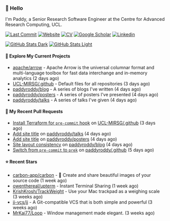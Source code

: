 ### 👋 Hello

I'm Paddy, a Senior Research Software Engineer at the Centre for Advanced
Research Computing, UCL.

[![Last Commit](https://img.shields.io/github/last-commit/paddyroddy/paddyroddy/main?label=updated)](https://github.com/paddyroddy)
[![Website](https://img.shields.io/badge/GitHub%20Pages-222?logo=githubpages&logoColor=fff&style=for-the-badge&style=flat)](https://paddyroddy.github.io)
[![CV](https://img.shields.io/badge/CV-PDF-pink.svg)](https://paddyroddy.github.io/cv)
[![Google Scholar](https://img.shields.io/badge/Google%20Scholar-4285F4?logo=googlescholar&logoColor=fff&style=for-the-badge&style=flat)](https://scholar.google.com/citations?user=OFigHUwAAAAJ)
[![Linkedin](https://img.shields.io/badge/LinkedIn-0A66C2?logo=linkedin&logoColor=fff&style=for-the-badge&style=flat)](https://www.linkedin.com/in/patrickjamesroddy)

[![GitHub Stats Dark](https://github-readme-stats-paddyroddy.vercel.app/api?username=paddyroddy&disable_animations=true&hide_border=true&hide_title=true&include_all_commits=true&rank_icon=github&show=prs_merged,reviews&show_icons=true&theme=tokyonight)](https://github.com/paddyroddy/paddyroddy#gh-dark-mode-only)
[![GitHub Stats Light](https://github-readme-stats-paddyroddy.vercel.app/api?username=paddyroddy&disable_animations=true&hide_border=true&hide_title=true&include_all_commits=true&rank_icon=github&show=prs_merged,reviews&show_icons=true&theme=default)](https://github.com/paddyroddy/paddyroddy#gh-light-mode-only)

#### 👷 Explore My Current Projects

- [apache/arrow](https://github.com/apache/arrow) - Apache Arrow is the universal columnar format and multi-language toolbox for fast data interchange and in-memory analytics
  (2 days ago)
- [UCL-MIRSG/.github](https://github.com/UCL-MIRSG/.github) - Default files for all repositories
  (3 days ago)
- [paddyroddy/blog](https://github.com/paddyroddy/blog) - A series of blogs I&#39;ve written
  (4 days ago)
- [paddyroddy/posters](https://github.com/paddyroddy/posters) - A series of posters I&#39;ve presented
  (4 days ago)
- [paddyroddy/talks](https://github.com/paddyroddy/talks) - A series of talks I&#39;ve given
  (4 days ago)

#### 🔨 My Recent Pull Requests

- [Install Terraform for `pre-commit` hook](https://github.com/UCL-MIRSG/.github/pull/198) on [UCL-MIRSG/.github](https://github.com/UCL-MIRSG/.github)
  (3 days ago)
- [Add site title](https://github.com/paddyroddy/talks/pull/109) on [paddyroddy/talks](https://github.com/paddyroddy/talks)
  (4 days ago)
- [Add site title](https://github.com/paddyroddy/posters/pull/15) on [paddyroddy/posters](https://github.com/paddyroddy/posters)
  (4 days ago)
- [Site layout consistency](https://github.com/paddyroddy/blog/pull/9) on [paddyroddy/blog](https://github.com/paddyroddy/blog)
  (4 days ago)
- [Switch from `pre-commit` to `prek`](https://github.com/paddyroddy/.github/pull/315) on [paddyroddy/.github](https://github.com/paddyroddy/.github)
  (5 days ago)

#### ⭐ Recent Stars

- [carbon-app/carbon](https://github.com/carbon-app/carbon) - :black_heart: Create and share beautiful images of your source code
  (1 week ago)
- [owenthereal/upterm](https://github.com/owenthereal/upterm) - Instant Terminal Sharing
  (1 week ago)
- [KrishKrosh/TrackWeight](https://github.com/KrishKrosh/TrackWeight) - Use your Mac trackpad as a weighing scale
  (3 weeks ago)
- [jj-vcs/jj](https://github.com/jj-vcs/jj) - A Git-compatible VCS that is both simple and powerful
  (3 weeks ago)
- [MrKai77/Loop](https://github.com/MrKai77/Loop) - Window management made elegant.
  (3 weeks ago)
